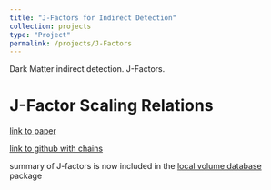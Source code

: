 ```yaml
---
title: "J-Factors for Indirect Detection"
collection: projects
type: "Project"
permalink: /projects/J-Factors
---
```


Dark Matter indirect detection.  J-Factors.

J-Factor Scaling Relations
======

[link to paper](https://ui.adsabs.harvard.edu/abs/2019MNRAS.482.3480P/abstract)

[link to github with chains](https://github.com/apace7/J-Factor-Scaling)

summary of J-factors is now included in the [local volume database](https://github.com/apace7/local_volume_database) package 

